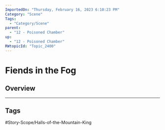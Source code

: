```yaml
---
ImportedOn: "Thursday, February 16, 2023 6:10:23 PM"
Category: "Scene"
Tags:
  - "Category/Scene"
parent:
  - "12 - Poisoned Chamber"
up:
  - "12 - Poisoned Chamber"
RWtopicId: "Topic_2400"
---
```

# Fiends in the Fog
## Overview

---
## Tags
#Story-Scope/Halls-of-the-Mountain-King

